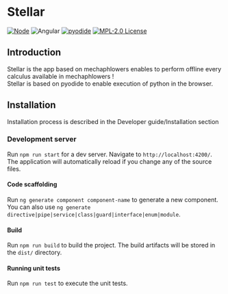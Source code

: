 # Stellar

[![Node](https://img.shields.io/badge/-Node.js-808080?logo=node.js&colorA=404040&logoColor=66cc33)](https://www.npmjs.com/package/preferred-node-version)
![Angular](https://img.shields.io/badge/angular-%23DD0031.svg?logo=angular&logoColor=white)
[![pyodide](https://img.shields.io/badge/works_on-pyodide-%237303fc)](https://pyodide.org/en/stable/index.html)
[![MPL-2.0 License](https://img.shields.io/badge/license-MPL_2.0-blue.svg)](https://www.mozilla.org/en-US/MPL/2.0/)


## Introduction

Stellar is the app based on mechaphlowers enables to perform offline every calculus available in mechaphlowers !  
Stellar is based on pyodide to enable execution of python in the browser.

## Installation
Installation process is described in the Developer guide/Installation section

### Development server  
Run `npm run start` for a dev server. Navigate to `http://localhost:4200/`. The application will automatically reload if you change any of the source files.

#### Code scaffolding  
Run `ng generate component component-name` to generate a new component. You can also use `ng generate directive|pipe|service|class|guard|interface|enum|module`.

#### Build  
Run `npm run build` to build the project. The build artifacts will be stored in the `dist/` directory.

#### Running unit tests  
Run `npm run test` to execute the unit tests.
